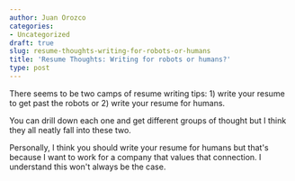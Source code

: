 ```yaml
---
author: Juan Orozco
categories:
- Uncategorized
draft: true
slug: resume-thoughts-writing-for-robots-or-humans
title: 'Resume Thoughts: Writing for robots or humans?'
type: post
---
```


There seems to be two camps of resume writing tips: 1) write your resume to get past the robots or 2) write your resume for humans.

You can drill down each one and get different groups of thought but I think they all neatly fall into these two.

Personally, I think you should write your resume for humans but that's because I want to work for a company that values that connection. I understand this won't always be the case.